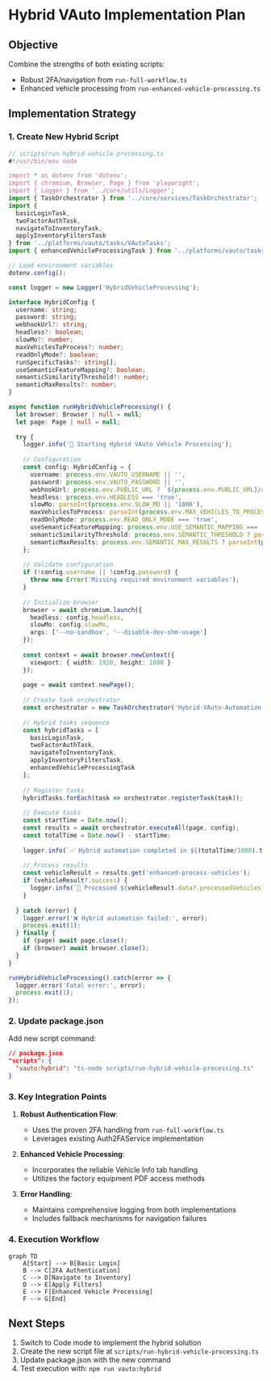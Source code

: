 # Hybrid VAuto Implementation Plan

## Objective
Combine the strengths of both existing scripts:
- Robust 2FA/navigation from `run-full-workflow.ts`
- Enhanced vehicle processing from `run-enhanced-vehicle-processing.ts`

## Implementation Strategy

### 1. Create New Hybrid Script
```typescript
// scripts/run-hybrid-vehicle-processing.ts
#!/usr/bin/env node

import * as dotenv from 'dotenv';
import { chromium, Browser, Page } from 'playwright';
import { Logger } from '../core/utils/Logger';
import { TaskOrchestrator } from '../core/services/TaskOrchestrator';
import {
  basicLoginTask,
  twoFactorAuthTask,
  navigateToInventoryTask,
  applyInventoryFiltersTask
} from '../platforms/vauto/tasks/VAutoTasks';
import { enhancedVehicleProcessingTask } from '../platforms/vauto/tasks/EnhancedVehicleProcessingTask';

// Load environment variables
dotenv.config();

const logger = new Logger('HybridVehicleProcessing');

interface HybridConfig {
  username: string;
  password: string;
  webhookUrl?: string;
  headless?: boolean;
  slowMo?: number;
  maxVehiclesToProcess?: number;
  readOnlyMode?: boolean;
  runSpecificTasks?: string[];
  useSemanticFeatureMapping?: boolean;
  semanticSimilarityThreshold?: number;
  semanticMaxResults?: number;
}

async function runHybridVehicleProcessing() {
  let browser: Browser | null = null;
  let page: Page | null = null;
  
  try {
    logger.info('🚀 Starting Hybrid VAuto Vehicle Processing');
    
    // Configuration
    const config: HybridConfig = {
      username: process.env.VAUTO_USERNAME || '',
      password: process.env.VAUTO_PASSWORD || '',
      webhookUrl: process.env.PUBLIC_URL ? `${process.env.PUBLIC_URL}/api/2fa/latest` : 'http://localhost:3000/api/2fa/latest',
      headless: process.env.HEADLESS === 'true',
      slowMo: parseInt(process.env.SLOW_MO || '1000'),
      maxVehiclesToProcess: parseInt(process.env.MAX_VEHICLES_TO_PROCESS || '5'),
      readOnlyMode: process.env.READ_ONLY_MODE === 'true',
      useSemanticFeatureMapping: process.env.USE_SEMANTIC_MAPPING === 'true',
      semanticSimilarityThreshold: process.env.SEMANTIC_THRESHOLD ? parseFloat(process.env.SEMANTIC_THRESHOLD) : 0.8,
      semanticMaxResults: process.env.SEMANTIC_MAX_RESULTS ? parseInt(process.env.SEMANTIC_MAX_RESULTS) : 5
    };
    
    // Validate configuration
    if (!config.username || !config.password) {
      throw new Error('Missing required environment variables');
    }
    
    // Initialize browser
    browser = await chromium.launch({
      headless: config.headless,
      slowMo: config.slowMo,
      args: ['--no-sandbox', '--disable-dev-shm-usage']
    });
    
    const context = await browser.newContext({
      viewport: { width: 1920, height: 1080 }
    });
    
    page = await context.newPage();
    
    // Create task orchestrator
    const orchestrator = new TaskOrchestrator('Hybrid-VAuto-Automation');
    
    // Hybrid tasks sequence
    const hybridTasks = [
      basicLoginTask,
      twoFactorAuthTask,
      navigateToInventoryTask,
      applyInventoryFiltersTask,
      enhancedVehicleProcessingTask
    ];
    
    // Register tasks
    hybridTasks.forEach(task => orchestrator.registerTask(task));
    
    // Execute tasks
    const startTime = Date.now();
    const results = await orchestrator.executeAll(page, config);
    const totalTime = Date.now() - startTime;
    
    logger.info(`✅ Hybrid automation completed in ${(totalTime/1000).toFixed(1)}s`);
    
    // Process results
    const vehicleResult = results.get('enhanced-process-vehicles');
    if (vehicleResult?.success) {
      logger.info(`🚗 Processed ${vehicleResult.data?.processedVehicles} vehicles`);
    }
    
  } catch (error) {
    logger.error('❌ Hybrid automation failed:', error);
    process.exit(1);
  } finally {
    if (page) await page.close();
    if (browser) await browser.close();
  }
}

runHybridVehicleProcessing().catch(error => {
  logger.error('Fatal error:', error);
  process.exit(1);
});
```

### 2. Update package.json
Add new script command:
```json
// package.json
"scripts": {
  "vauto:hybrid": "ts-node scripts/run-hybrid-vehicle-processing.ts"
}
```

### 3. Key Integration Points
1. **Robust Authentication Flow**:
   - Uses the proven 2FA handling from `run-full-workflow.ts`
   - Leverages existing Auth2FAService implementation

2. **Enhanced Vehicle Processing**:
   - Incorporates the reliable Vehicle Info tab handling
   - Utilizes the factory equipment PDF access methods

3. **Error Handling**:
   - Maintains comprehensive logging from both implementations
   - Includes fallback mechanisms for navigation failures

### 4. Execution Workflow
```mermaid
graph TD
    A[Start] --> B[Basic Login]
    B --> C[2FA Authentication]
    C --> D[Navigate to Inventory]
    D --> E[Apply Filters]
    E --> F[Enhanced Vehicle Processing]
    F --> G[End]
```

## Next Steps
1. Switch to Code mode to implement the hybrid solution
2. Create the new script file at `scripts/run-hybrid-vehicle-processing.ts`
3. Update package.json with the new command
4. Test execution with: `npm run vauto:hybrid`